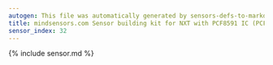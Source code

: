 ```yaml
---
autogen: This file was automatically generated by sensors-defs-to-markdown.py
title: mindsensors.com Sensor building kit for NXT with PCF8591 IC (PCF8591-Nx)
sensor_index: 32
---
```


{% include sensor.md %}
